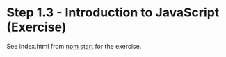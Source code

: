 # Step 1.3 - Introduction to JavaScript (Exercise)

See index.html from [npm start](http://localhost:8080/step1-03/exercise) for the exercise.
